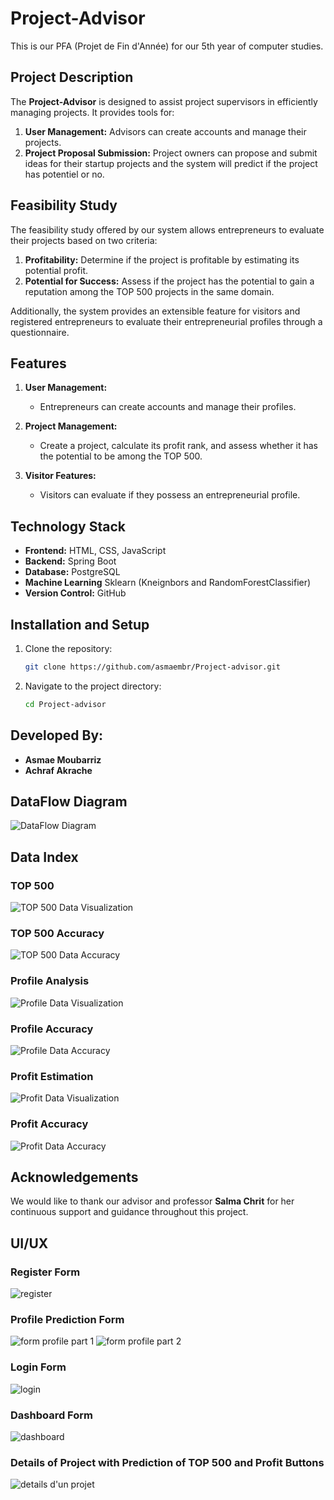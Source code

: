 # Project-Advisor

This is our PFA (Projet de Fin d'Année) for our 5th year of computer studies.

## Project Description

The **Project-Advisor** is designed to assist project supervisors in efficiently managing projects. It provides tools for:

1. **User Management:** Advisors can create accounts and manage their projects.
2. **Project Proposal Submission:** Project owners can propose and submit ideas for their startup projects and the system will predict if the project has potentiel or no.

## Feasibility Study

The feasibility study offered by our system allows entrepreneurs to evaluate their projects based on two criteria:

1. **Profitability:** Determine if the project is profitable by estimating its potential profit.
2. **Potential for Success:** Assess if the project has the potential to gain a reputation among the TOP 500 projects in the same domain.

Additionally, the system provides an extensible feature for visitors and registered entrepreneurs to evaluate their entrepreneurial profiles through a questionnaire.

## Features

1. **User Management:**
   - Entrepreneurs can create accounts and manage their profiles.

2. **Project Management:**
   - Create a project, calculate its profit rank, and assess whether it has the potential to be among the TOP 500.

3. **Visitor Features:**
   - Visitors can evaluate if they possess an entrepreneurial profile.

## Technology Stack

- **Frontend:** HTML, CSS, JavaScript
- **Backend:** Spring Boot
- **Database:** PostgreSQL
- **Machine Learning** Sklearn (Kneignbors and RandomForestClassifier)
- **Version Control:** GitHub

## Installation and Setup

1. Clone the repository:
   ```bash
   git clone https://github.com/asmaembr/Project-advisor.git
   ```
2. Navigate to the project directory:
   ```bash
   cd Project-advisor
   ```
## Developed By:
- **Asmae Moubarriz**
- **Achraf Akrache**


## DataFlow Diagram
![DataFlow Diagram](DataFlow.jpg)

## Data Index

### TOP 500
![TOP 500 Data Visualization](TOP500IMG.png)
### TOP 500 Accuracy
![TOP 500 Data Accuracy](TOP500IMG2.png)

### Profile Analysis
![Profile Data Visualization](PROFILEIMG.png)
### Profile Accuracy
![Profile Data Accuracy](PROFILEIMG2.png)

### Profit Estimation
![Profit Data Visualization](PROFITIMG.png)
### Profit Accuracy
![Profit Data Accuracy](PROFITIMG2.png)

## Acknowledgements

We would like to thank our advisor and professor **Salma Chrit** for her continuous support and guidance throughout this project.

## UI/UX
### Register Form 
![register](maquettes/register.png)
### Profile Prediction Form
![form profile part 1](maquettes/profile1.png)
![form profile part 2](maquettes/profile2.png)
### Login Form
![login](maquettes/login.png)
### Dashboard Form 
![dashboard](maquettes/dashboard.png)

### Details of Project with Prediction of TOP 500 and Profit Buttons 
![details d'un projet](maquettes/details.png)